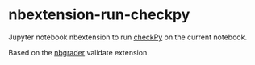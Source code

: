 # nbextension-run-checkpy

Jupyter notebook nbextension to run [checkPy](https://www.github.com/JelleAs/checkpy/) on the current notebook.

Based on the [nbgrader](https://github.com/jupyter/nbgrader) validate extension.

